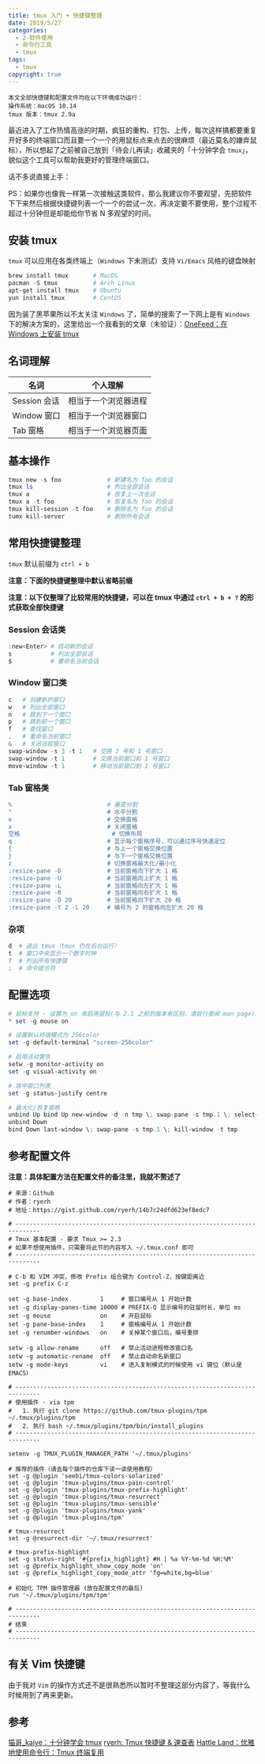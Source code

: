 ```yaml
---
title: tmux 入门 + 快捷键整理
date: 2019/5/27
categories:
  - 2-软件使用
  - 命令行工具
  - tmux
tags:
  - tmux
copyright: true
---
```


```
本文全部快捷键和配置文件均在以下环境成功运行：
操作系统：macOS 10.14
tmux 版本：tmux 2.9a
```

最近进入了工作热情高涨的时期，疯狂的重构、打包、上传，每次这样搞都要重复开好多的终端窗口而且要一个一个的用鼠标点来点去的很麻烦（最近莫名的嫌弃鼠标），所以想起了之前被自己放到「待会儿再读」收藏夹的「十分钟学会 `tmux`」，貌似这个工具可以帮助我更好的管理终端窗口。

话不多说直接上手：

PS：如果你也像我一样第一次接触这类软件，那么我建议你不要观望，先把软件下下来然后根据快捷键列表一个一个的尝试一次，再决定要不要使用，整个过程不超过十分钟但是却能给你节省 N 多观望的时间。

## 安装 tmux

`tmux` 可以应用在各类终端上（`Windows` 下未测试）支持 `Vi/Emacs` 风格的键盘映射

```powershell
brew install tmux       # MacOS
pacman -S tmux          # Arch Linux
apt-get install tmux    # Ubuntu
yun install tmux        # CentOS
```

因为装了黑苹果所以不太关注 `Windows` 了，简单的搜索了一下网上是有 `Windows` 下的解决方案的，这里给出一个我看到的文章（未验证）：[OneFeed：在 Windows 上安装 tmux][1]

## 名词理解


| 名词 | 个人理解 |
| --- | --- |
| Session 会话 | 相当于一个浏览器进程 |
| Window 窗口 | 相当于一个浏览器窗口 |
| Tab 窗格 | 相当于一个浏览器页面 |


## 基本操作

```powershell
tmux new -s foo             # 新建名为 foo 的会话
tmux ls                     # 列出全部会话
tmux a                      # 恢复上一次会话
tmux a -t foo               # 恢复名为 foo 的会话
tmux kill-session -t foo    # 删除名为 foo 的会话
tumx kill-server            # 删除所有会话
```

## 常用快捷键整理

`tmux` 默认前缀为 `ctrl + b`

**注意：下面的快捷键整理中默认省略前缀**

**注意：以下仅整理了比较常用的快捷键，可以在 tmux 中通过 `ctrl + b + ?` 的形式获取全部快捷键**

### Session 会话类

```powershell
:new<Enter> # 启动新的会话
s           # 列出全部会话
$           # 重命名当前会话
```

### Window 窗口类

```powershell
c   # 创建新的窗口
w   # 列出全部窗口
n   # 跳到下一个窗口
p   # 跳到前一个窗口
f   # 查找窗口
,   # 重命名当前窗口
&   # 关闭当前窗口
swap-window -s 3 -t 1   # 交换 3 号和 1 号窗口
swap-window -t 1        # 交换当前窗口和 1 号窗口
move-window -t 1        # 移动当前窗口到 1 号窗口
```

### Tab 窗格类

```powershell
%                           # 垂直分割
"                           # 水平分割
o                           # 交换窗格
x                           # 关闭窗格
空格                          # 切换布局
q                           # 显示每个窗格序号，可以通过序号快速定位
{                           # 与上一个窗格交换位置
}                           # 与下一个窗格交换位置
z                           # 切换窗格最大化/最小化
:resize-pane -D             # 当前窗格向下扩大 1 格
:resize-pane -U             # 当前窗格向上扩大 1 格
:resize-pane -L             # 当前窗格向左扩大 1 格
:resize-pane -R             # 当前窗格向右扩大 1 格
:resize-pane -D 20          # 当前窗格向下扩大 20 格
:resize-pane -t 2 -L 20     # 编号为 2 的窗格向左扩大 20 格
```


### 杂项

```powershell
d  # 退出 tmux（tmux 仍在后台运行）
t  # 窗口中央显示一个数字时钟
?  # 列出所有快捷键
:  # 命令提示符
```

## 配置选项

```powershell
# 鼠标支持 - 设置为 on 来启用鼠标(与 2.1 之前的版本有区别，请自行查阅 man page)
* set -g mouse on

# 设置默认终端模式为 256color
set -g default-terminal "screen-256color"

# 启用活动警告
setw -g monitor-activity on
set -g visual-activity on

# 居中窗口列表
set -g status-justify centre

# 最大化/恢复窗格
unbind Up bind Up new-window -d -n tmp \; swap-pane -s tmp.1 \; select-window -t tmp
unbind Down
bind Down last-window \; swap-pane -s tmp.1 \; kill-window -t tmp
```

## 参考配置文件

**注意：具体配置方法在配置文件的备注里，我就不赘述了**

```
# 来源：Github
# 作者：ryerh
# 地址：https://gist.github.com/ryerh/14b7c24dfd623ef8edc7

# -----------------------------------------------------------------------------
# Tmux 基本配置 - 要求 Tmux >= 2.3
# 如果不想使用插件，只需要将此节的内容写入 ~/.tmux.conf 即可
# -----------------------------------------------------------------------------

# C-b 和 VIM 冲突，修改 Prefix 组合键为 Control-Z，按键距离近
set -g prefix C-z

set -g base-index         1     # 窗口编号从 1 开始计数
set -g display-panes-time 10000 # PREFIX-Q 显示编号的驻留时长，单位 ms
set -g mouse              on    # 开启鼠标
set -g pane-base-index    1     # 窗格编号从 1 开始计数
set -g renumber-windows   on    # 关掉某个窗口后，编号重排

setw -g allow-rename      off   # 禁止活动进程修改窗口名
setw -g automatic-rename  off   # 禁止自动命名新窗口
setw -g mode-keys         vi    # 进入复制模式的时候使用 vi 键位（默认是 EMACS）

# -----------------------------------------------------------------------------
# 使用插件 - via tpm
#   1. 执行 git clone https://github.com/tmux-plugins/tpm ~/.tmux/plugins/tpm
#   2. 执行 bash ~/.tmux/plugins/tpm/bin/install_plugins
# -----------------------------------------------------------------------------

setenv -g TMUX_PLUGIN_MANAGER_PATH '~/.tmux/plugins'

# 推荐的插件（请去每个插件的仓库下读一读使用教程）
set -g @plugin 'seebi/tmux-colors-solarized'
set -g @plugin 'tmux-plugins/tmux-pain-control'
set -g @plugin 'tmux-plugins/tmux-prefix-highlight'
set -g @plugin 'tmux-plugins/tmux-resurrect'
set -g @plugin 'tmux-plugins/tmux-sensible'
set -g @plugin 'tmux-plugins/tmux-yank'
set -g @plugin 'tmux-plugins/tpm'

# tmux-resurrect
set -g @resurrect-dir '~/.tmux/resurrect'

# tmux-prefix-highlight
set -g status-right '#{prefix_highlight} #H | %a %Y-%m-%d %H:%M'
set -g @prefix_highlight_show_copy_mode 'on'
set -g @prefix_highlight_copy_mode_attr 'fg=white,bg=blue'

# 初始化 TPM 插件管理器 (放在配置文件的最后)
run '~/.tmux/plugins/tpm/tpm'

# -----------------------------------------------------------------------------
# 结束
# -----------------------------------------------------------------------------
```

## 有关 Vim 快捷键

由于我对 `Vim` 的操作方式还不是很熟悉所以暂时不整理这部分内容了，等我什么时候用到了再来更新。

## 参考

[猫哥_kaiye：十分钟学会 tmux][2]
[ryerh: Tmux 快捷键 & 速查表][3]
[Hattle Land：优雅地使用命令行：Tmux 终端复用][4]

[1]: https://onefeed.xyz/posts/tmux-on-windows.html
[2]: https://www.cnblogs.com/kaiye/p/6275207.html
[3]: https://gist.github.com/ryerh/14b7c24dfd623ef8edc7
[4]: https://harttle.land/2015/11/06/tmux-startup.html